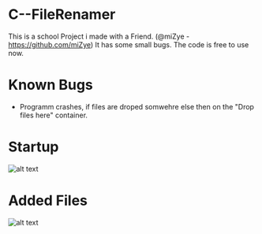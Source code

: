 # C--FileRenamer
This is a school Project i made with a Friend. (@miZye - https://github.com/miZye)
It has some small bugs. The code is free to use now.

# Known Bugs
- Programm crashes, if files are droped somwehre else then on the "Drop files here" container.

# Startup
![alt text](https://i.imgur.com/NEDBMsA.png)

# Added Files
![alt text](https://i.imgur.com/mOQsmW6.png)
